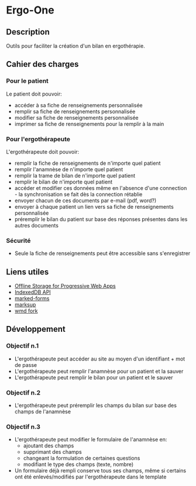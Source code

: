 # Ergo-One

## Description

Outils pour faciliter la création d'un bilan en ergothérapie.

## Cahier des charges

### Pour le patient

Le patient doit pouvoir:

- accéder à sa fiche de renseignements personnalisée
- remplir sa fiche de renseignements personnalisée
- modifier sa fiche de renseignements personnalisée
- imprimer sa fiche de renseignements pour la remplir à la main

### Pour l'ergothérapeute

L'ergothérapeute doit pouvoir:

- remplir la fiche de renseignements de n'importe quel patient
- remplir l'anamnèse de n'importe quel patient
- remplir la trame de bilan de n'importe quel patient
- remplir le bilan de n'importe quel patient
- accéder et modifier ces données même en l'absence d'une connection - la synchronisation se fait dès la connection rétablie
- envoyer chacun de ces documents par e-mail (pdf, word?)
- envoyer à chaque patient un lien vers sa fiche de renseignements personnalisée
- préremplir le bilan du patient sur base des réponses présentes dans les autres documents

### Sécurité

- Seule la fiche de renseignements peut être accessible sans s'enregistrer

## Liens utiles

- [Offline Storage for Progressive Web Apps](https://developers.google.com/web/fundamentals/instant-and-offline/web-storage/offline-for-pwa)
- [IndexedDB API](https://developer.mozilla.org/en-US/docs/Web/API/IndexedDB_API)
- [marked-forms](https://github.com/jldec/marked-forms)
- [marksup](https://github.com/bosky101/marksup)
- [wmd fork](https://github.com/brikis98/wmd)

## Développement

### Objectif n.1

- L'ergothérapeute peut accéder au site au moyen d'un identifiant + mot de passe
- L'ergothérapeute peut remplir l'anamnèse pour un patient et la sauver
- L'ergothérapeute peut remplir le bilan pour un patient et le sauver

### Objectif n.2

- L'ergothérapeute peut préremplir les champs du bilan sur base des champs de l'anamnèse

### Objectif n.3

- L'ergothérapeute peut modifier le formulaire de l'anamnèse en:
  - ajoutant des champs
  - supprimant des champs
  - changeant la formulation de certaines questions
  - modifiant le type des champs (texte, nombre)
- Un formulaire déjà rempli conserve tous ses champs, même si certains ont été enlevés/modifiés par l'ergothérapeute dans le template
